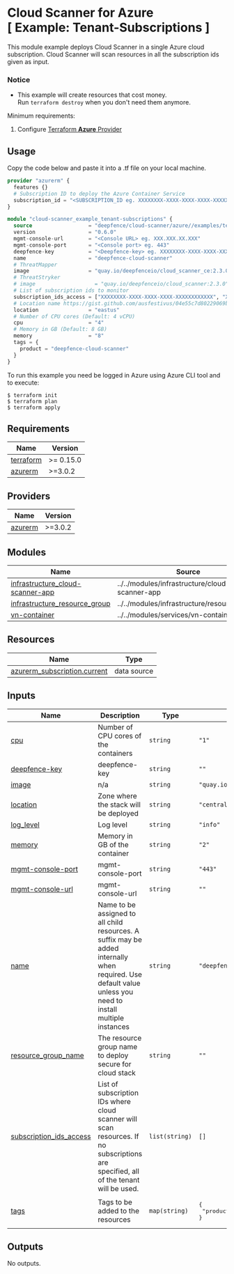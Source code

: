 # Cloud Scanner for Azure<br/>[ Example: Tenant-Subscriptions ]

This module example deploys Cloud Scanner in a single Azure cloud subscription. Cloud Scanner will scan resources in all the subscription ids given as input.

### Notice

* This example will create resources that cost money.<br/>Run `terraform destroy` when you don't need them anymore.

Minimum requirements:

1. Configure [Terraform **Azure** Provider](https://registry.terraform.io/providers/hashicorp/azurerm/latest/docs)

## Usage

Copy the code below and paste it into a .tf file on your local machine.

```terraform
provider "azurerm" {
  features {}
  # Subscription ID to deploy the Azure Container Service
  subscription_id = "<SUBSCRIPTION_ID eg. XXXXXXXX-XXXX-XXXX-XXXX-XXXXXXXXXXXX>"
}

module "cloud-scanner_example_tenant-subscriptions" {
  source                  = "deepfence/cloud-scanner/azure//examples/tenant-subscriptions"
  version                 = "0.6.0"
  mgmt-console-url        = "<Console URL> eg. XXX.XXX.XX.XXX"
  mgmt-console-port       = "<Console port> eg. 443"
  deepfence-key           = "<Deepfence-key> eg. XXXXXXXX-XXXX-XXXX-XXXX-XXXXXXXXXXXX"
  name                    = "deepfence-cloud-scanner"
  # ThreatMapper
  image                   = "quay.io/deepfenceio/cloud_scanner_ce:2.3.0"
  # ThreatStryker
  # image                   = "quay.io/deepfenceio/cloud_scanner:2.3.0"
  # List of subscription ids to monitor
  subscription_ids_access = ["XXXXXXXX-XXXX-XXXX-XXXX-XXXXXXXXXXXX", "XXXXXXXX-XXXX-XXXX-XXXX-XXXXXXXXXXXX"]
  # Location name https://gist.github.com/ausfestivus/04e55c7d80229069bf3bc75870630ec8#results
  location                = "eastus"
  # Number of CPU cores (Default: 4 vCPU)
  cpu                     = "4"
  # Memory in GB (Default: 8 GB)
  memory                  = "8"
  tags = {
    product = "deepfence-cloud-scanner"
  }
}
```

To run this example you need be logged in Azure using Azure CLI tool and to execute:

```shell
$ terraform init
$ terraform plan
$ terraform apply
```

## Requirements

| Name | Version |
|------|---------|
| <a name="requirement_terraform"></a> [terraform](#requirement\_terraform) | >= 0.15.0 |
| <a name="requirement_azurerm"></a> [azurerm](#requirement\_azurerm) | >=3.0.2 |

## Providers

| Name | Version |
|------|---------|
| <a name="provider_azurerm"></a> [azurerm](#provider\_azurerm) | >=3.0.2 |

## Modules

| Name | Source | Version |
|------|--------|---------|
| <a name="module_infrastructure_cloud-scanner-app"></a> [infrastructure\_cloud-scanner-app](#module\_infrastructure\_cloud-scanner-app) | ../../modules/infrastructure/cloud-scanner-app | n/a |
| <a name="module_infrastructure_resource_group"></a> [infrastructure\_resource\_group](#module\_infrastructure\_resource\_group) | ../../modules/infrastructure/resource_group | n/a |
| <a name="module_vn-container"></a> [vn-container](#module\_vn-container) | ../../modules/services/vn-container | n/a |

## Resources

| Name | Type |
|------|------|
| [azurerm_subscription.current](https://registry.terraform.io/providers/hashicorp/azurerm/latest/docs/data-sources/subscription) | data source |

## Inputs

| Name | Description | Type | Default | Required |
|------|-------------|------|---------|:--------:|
| <a name="input_cpu"></a> [cpu](#input\_cpu) | Number of CPU cores of the containers | `string` | `"1"` | no |
| <a name="input_deepfence-key"></a> [deepfence-key](#input\_deepfence-key) | deepfence-key | `string` | `""` | no |
| <a name="input_image"></a> [image](#input\_image) | n/a | `string` | `"quay.io/deepfenceio/cloud_scanner_ce:2.3.0"` | no |
| <a name="input_location"></a> [location](#input\_location) | Zone where the stack will be deployed | `string` | `"centralus"` | no |
| <a name="input_log_level"></a> [log\_level](#input\_log\_level) | Log level | `string` | `"info"` | no |
| <a name="input_memory"></a> [memory](#input\_memory) | Memory in GB of the container | `string` | `"2"` | no |
| <a name="input_mgmt-console-port"></a> [mgmt-console-port](#input\_mgmt-console-port) | mgmt-console-port | `string` | `"443"` | no |
| <a name="input_mgmt-console-url"></a> [mgmt-console-url](#input\_mgmt-console-url) | mgmt-console-url | `string` | `""` | no |
| <a name="input_name"></a> [name](#input\_name) | Name to be assigned to all child resources. A suffix may be added internally when required. Use default value unless you need to install multiple instances | `string` | `"deepfence-cloud-scanner"` | no |
| <a name="input_resource_group_name"></a> [resource\_group\_name](#input\_resource\_group\_name) | The resource group name to deploy secure for cloud stack | `string` | `""` | no |
| <a name="input_subscription_ids_access"></a> [subscription\_ids\_access](#input\_subscription\_ids\_access) | List of subscription IDs where cloud scanner will scan resources. If no subscriptions are specified, all of the tenant will be used. | `list(string)` | `[]` | no |
| <a name="input_tags"></a> [tags](#input\_tags) | Tags to be added to the resources | `map(string)` | <pre>{<br>  "product": "deepfence-cloud-scanner"<br>}</pre> | no |

## Outputs

No outputs.
